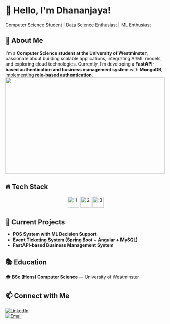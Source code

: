 # 👋 Hello, I'm Dhananjaya!

Computer Science Student | Data Science Enthusiast | ML Enthusiast 

## 🚀 About Me  
I'm a **Computer Science student at the University of Westminster**, passionate about building scalable applications, integrating AI/ML models, and exploring cloud technologies. Currently, I’m developing a **FastAPI-based authentication and business management system** with **MongoDB**, implementing **role-based authentication**.
<img src="https://raw.githubusercontent.com/your-username/your-repo/main/coding.gif" width="500" height="300"/>

## 🔥 Tech Stack  
<div align="center">
  <img height=35 src="https://skillicons.dev/icons?i=python,java,c,mongodb,html,css,react,js,ts,mysql,vite,spring" alt="1">
  <img height=35 src="https://skillicons.dev/icons?i=firebase,nodejs,arduino,fastapi,tensorflow,pytorch,scikitlearn,opencv,anaconda" alt="2">
  <img height=35 src="https://skillicons.dev/icons?i=github,git" alt="3">
</div>
 

## 🎯 Current Projects  
- **POS System with ML Decision Support**  
- **Event Ticketing System (Spring Boot + Angular + MySQL)**  
- **FastAPI-based Business Management System**  

## 📚 Education  
🎓 **BSc (Hons) Computer Science** — University of Westminster  

## 📫 Connect with Me  
[![LinkedIn](https://img.shields.io/badge/LinkedIn-0077B5?style=for-the-badge&logo=linkedin&logoColor=white)]([linkedin.com/in/dhananjaya-dissanayake](https://www.linkedin.com/in/dhananjaya-dissanayake/))  
[![Email](https://img.shields.io/badge/Email-D14836?style=for-the-badge&logo=gmail&logoColor=white)](mailto:dhananjayadissanayake01@gmail.com)  
